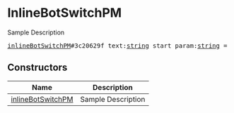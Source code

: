 # InlineBotSwitchPM

Sample Description

<pre>
<a href="../constructor/inlineBotSwitchPM">inlineBotSwitchPM</a>#3c20629f text:<a href="../type/string.md">string</a> start_param:<a href="../type/string.md">string</a> = <a href="../type/InlineBotSwitchPM.md">InlineBotSwitchPM</a>;
</pre>

## Constructors

| Name | Description |
|------|-------------|
| [inlineBotSwitchPM](../constructor/inlineBotSwitchPM.md) | Sample Description |


